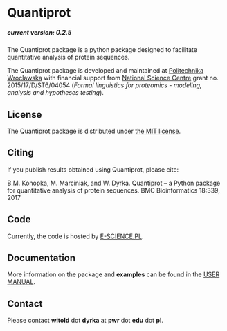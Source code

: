 # Quantiprot
##### current version: 0.2.5

The Quantiprot package is a python package designed to facilitate quantitative analysis of protein sequences.

The Quantiprot package is developed and maintained at [Politechnika Wroclawska](http://pwr.edu.pl) with financial support from [National Science Centre](https://www.ncn.gov.pl?language=en) grant no. 2015/17/D/ST6/04054 (*Formal linguistics for proteomics - modeling, analysis and hypotheses testing*).

## License
The Quantiprot package is distributed under [the MIT license](/LICENSE.txt).

## Citing

If you publish results obtained using Quantiprot, please cite:

B.M. Konopka, M. Marciniak, and W. Dyrka. Quantiprot – a Python package for quantitative analysis of protein sequences. BMC Bioinformatics 18:339, 2017

## Code

Currently, the code is hosted by [E-SCIENCE.PL](https://git.e-science.pl/wdyrka/quantiprot).

## Documentation

More information on the package and **examples** can be found in the [USER MANUAL](/docs/manual.md).

## Contact

Please contact **witold** dot **dyrka** at **pwr** dot **edu** dot **pl**.

